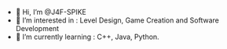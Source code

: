 - 👋 Hi, I’m @J4F-SPIKE
- 👀 I’m interested in : 
     Level Design, Game Creation 
     and Software Development 
- 🌱 I’m currently learning : 
     C++, Java, Python.
